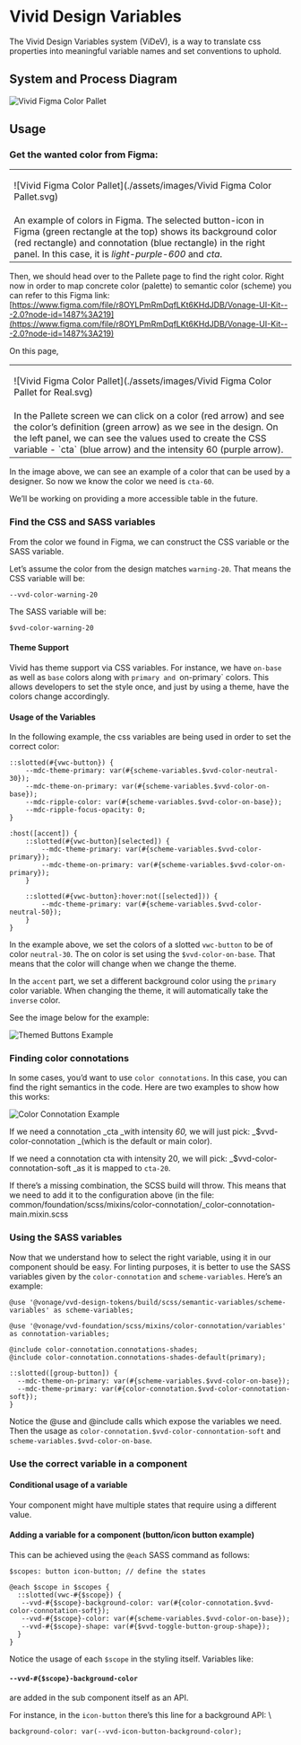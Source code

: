# Vivid Design Variables

The Vivid Design Variables system (ViDeV), is a way to translate css properties into meaningful variable names and set conventions to uphold.


## System and Process Diagram


![Vivid Figma Color Pallet](./assets/images/Vivid%20Design%20Variables%20System%20Diagram.svg)


## 


## Usage


### Get the wanted color from Figma: 



<table>
  <tr>
   <td>

![Vivid Figma Color Pallet](./assets/images/Vivid Figma Color Pallet.svg)
   </td>
  </tr>
  <tr>
   <td>An example of colors in Figma. The selected button-icon in Figma (green rectangle at the top) shows its background color (red rectangle) and connotation (blue rectangle) in the right panel. In this case, it is <em>light-purple-600 </em>and <em>cta</em>.
   </td>
  </tr>
</table>


Then, we should head over to the Pallete page to find the right color. Right now in order to map concrete color (palette) to semantic color (scheme) you can refer to this Figma link: [https://www.figma.com/file/r8OYLPmRmDqfLKt6KHdJDB/Vonage-UI-Kit---2.0?node-id=1487%3A219](https://www.figma.com/file/r8OYLPmRmDqfLKt6KHdJDB/Vonage-UI-Kit---2.0?node-id=1487%3A219)

On this page,


<table>
  <tr>
   <td>

![Vivid Figma Color Pallet](./assets/images/Vivid Figma Color Pallet for Real.svg)

   </td>
  </tr>
  <tr>
   <td>In the Pallete screen we can click on a color (red arrow) and see the color’s definition (green arrow) as we see in the design. On the left panel, we can see the values used to create the CSS variable - `cta` (blue arrow) and the intensity 60 (purple arrow).
   </td>
  </tr>
</table>


In the image above, we can see an example of a color that can be used by a designer.  So now we know the color we need is `cta-60`.

We’ll be working on providing a more accessible table in the future.


### Find the CSS and SASS variables

From the color we found in Figma, we can construct the CSS variable or the SASS variable.

Let’s assume the color from the design matches `warning-20`. That means the CSS variable will be:


```
--vvd-color-warning-20
```


The SASS variable will be:


```
$vvd-color-warning-20
```



#### Theme Support

Vivid has theme support via CSS variables.  For instance, we have `on-base` as well as `base` colors along with `primary and `on-primary` colors.  This allows developers to set the style once, and just by using a theme, have the colors change accordingly.


#### Usage of the Variables

In the following example, the css variables are being used in order to set the correct color:


```
::slotted(#{vwc-button}) {
	--mdc-theme-primary: var(#{scheme-variables.$vvd-color-neutral-30});
	--mdc-theme-on-primary: var(#{scheme-variables.$vvd-color-on-base});
	--mdc-ripple-color: var(#{scheme-variables.$vvd-color-on-base});
	--mdc-ripple-focus-opacity: 0;
}

:host([accent]) {
	::slotted(#{vwc-button}[selected]) {
		--mdc-theme-primary: var(#{scheme-variables.$vvd-color-primary});
		--mdc-theme-on-primary: var(#{scheme-variables.$vvd-color-on-primary});
	}

	::slotted(#{vwc-button}:hover:not([selected])) {
		--mdc-theme-primary: var(#{scheme-variables.$vvd-color-neutral-50});
	}
}
```


In the example above, we set the colors of a slotted  `vwc-button` to be of color `neutral-30`.  The on color is set using the `$vvd-color-on-base`.  That means that the color will change when we change the theme.

In the `accent` part, we set a different background color using the `primary` color variable. When changing the theme, it will automatically take the `inverse` color.

See the image below for the example:

![Themed Buttons Example](./assets/images/Themed%20buttons%20example.svg)


### Finding color connotations

In some cases, you’d want to use `color connotations`. In this case, you can find the right semantics in the code. Here are two examples to show how this works:

![Color Connotation Example](./assets/images/Color%20connotation%20code.svg)

If we need a connotation _cta _with intensity _60,_ we will just pick: _$vvd-color-connotation _(which is the default or main color).

If we need a connotation cta with intensity 20, we will pick: _$vvd-color-connotation-soft _as it is mapped to `cta-20`.

If there’s a missing combination, the SCSS build will throw. This means that we need to add it to the configuration above (in the file: common/foundation/scss/mixins/color-connotation/_color-connotation-main.mixin.scss


### Using the SASS variables

Now that we understand how to select the right variable, using it in our component should be easy. For linting purposes, it is better to use the SASS variables given by the `color-connotation` and `scheme-variables`. Here’s an example:


```
@use '@vonage/vvd-design-tokens/build/scss/semantic-variables/scheme-variables' as scheme-variables;

@use '@vonage/vvd-foundation/scss/mixins/color-connotation/variables' as connotation-variables;

@include color-connotation.connotations-shades;
@include color-connotation.connotations-shades-default(primary);

::slotted([group-button]) {
  --mdc-theme-on-primary: var(#{scheme-variables.$vvd-color-on-base});
  --mdc-theme-primary: var(#{color-connotation.$vvd-color-connotation-soft});
}

```


Notice the @use and @include calls which expose the variables we need. Then the usage as `color-connotation.$vvd-color-connontation-soft` and `scheme-variables.$vvd-color-on-base`.


### Use the correct variable in a component


#### Conditional usage of a variable

Your component might have multiple states that require using a different value.


#### Adding a variable for a component (button/icon button example)

This can be achieved using the `@each` SASS command as follows:


```
$scopes: button icon-button; // define the states

@each $scope in $scopes {
  ::slotted(vwc-#{$scope}) {
   --vvd-#{$scope}-background-color: var(#{color-connotation.$vvd-color-connotation-soft});
   --vvd-#{$scope}-color: var(#{scheme-variables.$vvd-color-on-base});
   --vvd-#{$scope}-shape: var(#{$vvd-toggle-button-group-shape});
  }
}

```


Notice the usage of each `$scope` in the styling itself. Variables like:


####  `--vvd-#{$scope}-background-color`

are added in the sub component itself as an API.

For instance, in the `icon-button` there’s this line for a background API: \



```
background-color: var(--vvd-icon-button-background-color);
```
